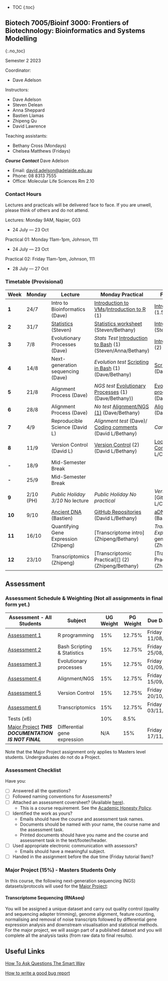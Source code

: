 * TOC
{:toc}

## Biotech 7005/Bioinf 3000: Frontiers of Biotechnology: Bioinformatics and Systems Modelling
{:.no_toc}

Semester 2 2023

Coordinator:
- Dave Adelson

Instructors:
- Dave Adelson
- Steven Delean
- Anna Sheppard
- Bastien Llamas
- Zhipeng Qu
- David Lawrence

Teaching assistants:
- Bethany Cross (Mondays)
- Chelsea Matthews (Fridays)

__*Course Contact*__
Dave Adelson
- Email: david.adelson@adelaide.edu.au
- Phone: 08 8313 7555
- Office: Molecular Life Sciences Rm 2.10

### Contact Hours
Lectures and practicals will be delivered face to face. If you are unwell, please think of others and do not attend. 

Lectures: Monday 9AM, Napier, G03
- 24 July — 23 Oct

Practical 01: Monday 11am-1pm, Johnson, 111
- 24 July — 23 Oct

Practical 02: Friday 11am-1pm, Johnson, 111
- 28 July — 27 Oct

### Timetable (Provisional)

| **Week** | **Monday** |**Lecture**         |**Monday Practical**                                 | **Friday Practical**                              |
|----------|------------|---------------------|--------------------------------------------|------------------------------------------|
| **1**    | 24/7       |Intro to Bioinformatics (Dave)  |[Introduction to VMs]/[Introduction to R] (1)   |[Introduction to R] (1.5) (Steven/Dave)  |
| **2**    | 31/7        |[Statistics][2] (Steven)  |[Statistics worksheet]  (Steven/Bethany) |[Introduction to R] (2) (Steven/Chelsea)      |
| **3**    | 7/8        |Evolutionary Processes (Dave) |*Stats Test* [Introduction to Bash] (1) (Steven/Anna/Bethany)  |[Introduction To Bash] (2) (Anna/Chelsea)   |
| **4**    | 14/8       |Next-generation sequencing  (Dave) |*Evolution test* [Scripting in Bash] (1) (Dave/Bethany)|[Scripting In Bash] (2)(Dave/Chelsea)                   |
| **5**    | 21/8       |Alignment Process (Dave) |*NGS test* [Evolutionary Processes] (1) (Dave/Bethany)) | [Evolutionary processes] (2) (Dave/Chelsea)    |
| **6**    | 28/8       |Alignment Process (Dave) |*No test* [Alignment/NGS (1)] (Dave/Bethany)  |[Alignment/NGS (2)] (Dave/Chelsea)             |
| **7**    | 4/9        |Reproducible Science (David L)   |*Alignment test* (Dave)/ [Coding comments] (David L/Bethany)  | *Cancelled*   |
| **8**    | 11/9       |Version Control (David L)   |[Version Control] (2) (David L/Bethany)    |[Local Version Control] (David L/Chelsea)  |
| **-**    | 18/9       | Mid-Semester Break      |                                        |                                          |
| **-**    | 25/9       | Mid-Semester Break      |                                        |                                          |
| **9**    | 2/10 (PH)  | *Public Holiday 3/10* No lecture|*Public Holiday No practical*  | *Version control test*/ [GitHub Intro] (David L/Chelsea)   
| **10**   | 9/10      | [Ancient DNA][11] (Bastien)|[GitHub Repositories] (David L/Bethany) |[aDNA][12] (Bastien/Chelsea) |
| **11**   | 16/10      |Quantifying Gene Expression (Zhipeng)  | [Transcriptome intro] (Zhipeng/Bethany) |*Transcriptomic/Gene Expression test*/ [DE genes] (Zhipeng/Chelsea) | 
| **12**   | 23/10      |Transcriptomics (Zhipeng) |[Transcriptomic Practical][] (2) (Zhipeng/Bethany) | [Transcriptomic Practical][] (1) (Zhipeng/Chelsea)   |


[1]: http://biotech7005.services.adelaide.edu.au/01-bioinformatics.slide
[2]: Lectures/02-statistics.html
[3]: http://biotech7005.services.adelaide.edu.au/03-evoprocess.slide
[4]: http://biotech7005.services.adelaide.edu.au/04-sequencing.slide
[5]: http://biotech7005.services.adelaide.edu.au/05-alignment.slide
[6]: http://biotech7005.services.adelaide.edu.au/05-alignment.slide
[7]: https://university-of-adelaide-bx-masters.github.io/BIOTECH-7005-BIOINF-3000/
[8]: https://university-of-adelaide-bx-masters.github.io/BIOTECH-7005-BIOINF-3000/
[9]: Practicals/VCF_Analysis/Week_8_Practical-VCF_Analysis.md
[10]: Practicals/Transcriptome_Practical/Transcriptome_assembly.md
[11]: https://github.com/University-of-Adelaide-Bx-Masters/BIOTECH-7005-BIOINF-3000/blob/master/Lectures/12_ancient_DNA-compressed.pdf
[12]: https://github.com/University-of-Adelaide-Bx-Masters/BIOTECH-7005-BIOINF-3000/tree/master/Practicals/ancient_DNA_practical


[Introduction to VMs]: Practicals/AWS_RONIN_connection.md
[Introduction to R]: Practicals/R_Practicals
[Introduction To Bash]: Practicals/Bash_Practicals/1_IntroBash.md
[Scripting In Bash]: Practicals/Bash_Practicals/2_BashScripting.md
[Evolutionary processes]: Practicals/evolutionary_prac/evolutionary.md
[Alignment/NGS (1)]: Practicals/NGS_Practicals/1_NGS_Practical1.md
[Alignment/NGS (2)]: Practicals/NGS_Practicals/2_NGS_Practical2.md
[Variant Calling practical]: Practicals/VCF_Analysis/Week_8_Practical-VCF_Analysis.md
[Graphical analyses]: https://github.com/kortschak/graphprac/
[DE gene tutorial]: Tutorials/Tutorial10_DE_analysis.pdf 
[Statistics worksheet]: Tutorials/Wk2_Statistics.html
[Coding comments]: Practicals/Code_comments_practical/code_comments.html
[Reproducible Science]: Practicals/reproducible_science_practical/reproducible_science_practical.html
[Version Control]: Practicals/Version_control_practical/version_control_practical.html
[Local Version Control]: Practicals/local_version_control_practical/local_version_control_practical.html
[GitHub repositories]: Practicals/github_repositories_practical/github_repositories_practical.html

## Assessment

### Assessment Schedule & Weighting (Not all assignments in final form yet.)

| **Assessment - All Students**                                 | **Subject**                |  **UG Weight**  | **PG Weight** | **Due Date**          |
|--------------------------------------------------------------|-----------------------------|-----------------|------------|-----------------------|
| [Assessment 1](Assignments/Assignment1.md)                   | R programming               |  15%            | 12.75%         | Friday 11/08/23     |
| [Assessment 2](Assignments/Assignment2.md)                   | Bash Scripting & Statistics |  15%            | 12.75%         | Friday 25/08/23     |
| [Assessment 3](Practicals/evolutionary_prac/evolutionary.md) | Evolutionary processes      |  15%            | 12.75%         | Friday 01/09/23  |
| [Assessment 4](Assignments/Assignment4.md)                   | Alignment/NGS               |  15%            | 12.75%         | Friday 15/09/23  |
| [Assessment 5](Assignments/Assignment5.md)                   | Version Control             |  15%            | 12.75%         | Friday 20/10/23  |
| [Assessment 6](Assignments/Assignment6_transcriptome_assembly.md)      | Transcriptomics   |  15%            | 12.75%         | Friday 03/11/23    |
| Tests (x6)                                                   |                             |  10%            | 8.5%           |                       |
| [Major Project](Assignments/major_project.md) ***THIS DOCUMENTATION IS NOT FINAL***                      | Differential gene expression   |  N/A            | 15%            |  Friday 17/11/23  |


Note that the Major Project assignment only applies to Masters level students. Undergraduates do not do a Project. 

### Assessment Checklist

Have you:

- [ ] Answered all the questions?
- [ ] Followed naming conventions for Assessments?
- [ ] Attached an assessment coversheet? (Available [here](COVERSHEET.md)).
	- This is a course requirement. See the [Academic Honesty Policy](http://www.adelaide.edu.au/policies/230/).
- [ ] Identified the work as yours?
	- Emails should have the course and assessment task names.
	- Documents should be named with your name, the course name and the assessment task.
	- Printed documents should have you name and the course and assessment task in the text/footer/header.
- [ ] Used appropriate electronic communication with assessors?
	- Emails should have a meaningful subject.
- [ ] Handed in the assignment before the due time (Friday tutorial 9am)?

### Major Project (15%) - Masters Students Only

In this course, the following next-generation sequencing (NGS) datasets/protocols will used for the [Major Project](Assignments/major_project.md):

#### Transcriptome Sequencing (RNAseq)  

You will be assigned a unique dataset and carry out quality control (quality and sequencing adapter trimming), genome alignment, feature counting, normalising and removal of noise transcripts followed by differential gene expression analysis and downstream visualisation and statistical methods. For the major project, we will assign part of a published dataset and you will complete all the analysis tasks (from raw data to final results).


## Useful Links

[How To Ask Questions The Smart Way](http://www.catb.org/esr/faqs/smart-questions.html)

[How to write a good bug report](https://musescore.org/en/developers-handbook/how-write-good-bug-report-step-step-instructions)
